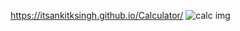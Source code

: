 https://itsankitksingh.github.io/Calculator/
![calc img](https://user-images.githubusercontent.com/97602488/209442666-729330cd-dc29-4b32-aa07-375e6af1ab7f.png)

